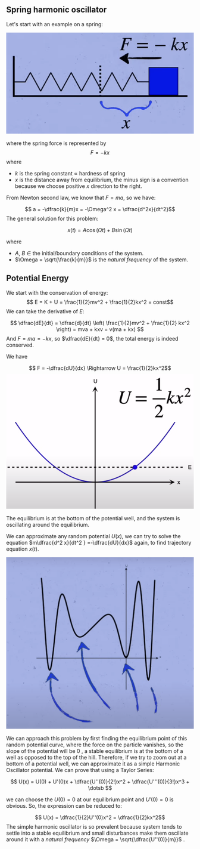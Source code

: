 ## Spring harmonic oscillator
Let's start with an example on a spring:

![spring](content/M1%20General%20Physics/physics/images/spring.png)

where the spring force is represented by 
$$F = -kx$$ 
where 
- $k$ is the spring constant $\propto$ hardness of spring
- $x$ is the distance away from equilibrium, the minus sign is a convention because we choose positive $x$ direction to the right.

From Newton second law, we know that $F = ma$, so we have: 

$$ a = -\dfrac{k}{m}x = -\Omega^2 x = \dfrac{d^2x}{dt^2}$$
The general solution for this problem:

$$ x(t) = A\cos(\Omega t) + B\sin(\Omega t)$$

where 
- $A$, $B$ $\in$ the initial/boundary conditions of the system.
- $\Omega = \sqrt{\frac{k}{m}}$ is the *natural frequency* of the system.

## Potential Energy

We start with the conservation of energy:
$$ E = K + U = \frac{1}{2}mv^2 + \frac{1}{2}kx^2 = const$$
We can take the derivative of $E$:

$$
\dfrac{dE}{dt} = \dfrac{d}{dt} \left( \frac{1}{2}mv^2 + \frac{1}{2} kx^2 \right) = mva + kxv = v(ma + kx)
$$
And $F = ma = -kx$, so $\dfrac{dE}{dt} = 0$, the total energy is indeed conserved. 

We have 

$$ F = -\dfrac{dU}{dx} \Rightarrow U = \frac{1}{2}kx^2$$
![potential](content/M1%20General%20Physics/physics/images/potential.png)

The equilibrium is at the bottom of the potential well, and the system is oscillating around the equilibrium. 

We can approximate any random potential $U(x)$, we can try to solve the equation $m\dfrac{d^2 x}{dt^2 } =-\dfrac{dU}{dx}$ again, to find trajectory equation $x(t)$. 

![Random_Potential](content/M1%20General%20Physics/physics/images/random_potential.png)

We can approach this problem by first finding the equilibrium point of this random potential curve, where the force on the particle vanishes, so the slope of the potential will be 0 , a stable equilibrium is at the bottom of a well as opposed to the top of the hill. Therefore, if we try to zoom out at a bottom of a potential well, we can approximate it as a simple Harmonic Oscillator potential. We can prove that using a Taylor Series:

$$
U(x) = U(0) + U'(0)x + \dfrac{U''(0)}{2!}x^2 + \dfrac{U'''(0)}{3!}x^3 + \dotsb
$$

we can choose the $U(0) = 0$ at our equilibrium point and $U'(0) = 0$ is obvious. So, the expression can be reduced to:

$$ U(x) = \dfrac{1}{2}U''(0)x^2 = \dfrac{1}{2}kx^2$$ The simple harmonic oscillator is so prevalent because system tends to settle into a stable equilibrium and small disturbances make them oscillate around it with a *natural frequency* $\Omega = \sqrt{\dfrac{U''(0)}{m}}$ .
